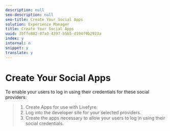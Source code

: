 ```yaml
---
description: null
seo-description: null
seo-title: Create Your Social Apps
solution: Experience Manager
title: Create Your Social Apps
uuid: 35ffc802-07a3-4397-b5b5-d194f9b2923a
index: y
internal: n
snippet: y
translate: y
---
```


# Create Your Social Apps

To enable your users to log in using their credentials for these social providers:

>1. Create Apps for use with Livefyre.
>1. Log into the developer site for your selected providers.
>1. Create the apps necessary to allow your users to log in using their social credentials.
